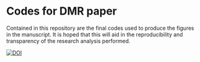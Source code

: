 # Codes for DMR paper

Contained in this repository are the final codes used to produce the figures in the manuscript.
It is hoped that this will aid in the reproducibility and transparency of the research analysis performed. 

[![DOI](https://zenodo.org/badge/doi/10.5281/zenodo.55260.svg)](http://dx.doi.org/10.5281/zenodo.55260)

